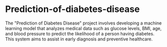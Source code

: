# Prediction-of-diabetes-disease
The "Prediction of Diabetes Disease" project involves developing a machine learning model that analyzes medical data such as glucose levels, BMI, age, and blood pressure to predict the likelihood of a person having diabetes. This system aims to assist in early diagnosis and preventive healthcare.
